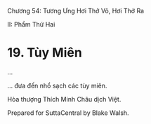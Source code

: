  

Chương 54: Tương Ưng Hơi Thở Vô, Hơi Thở Ra

II: Phẩm Thứ Hai

# 19\. Tùy Miên

…

… đưa đến nhổ sạch các tùy miên.

Hòa thượng Thích Minh Châu dịch Việt.

Prepared for SuttaCentral by Blake Walsh.